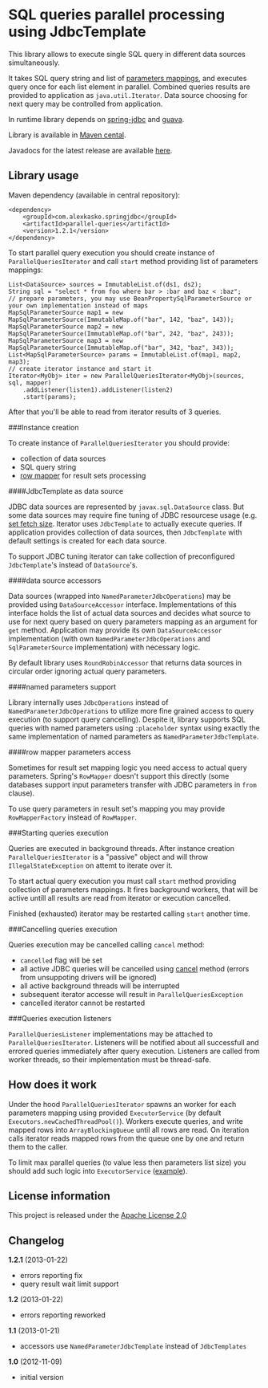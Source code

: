 SQL queries parallel processing using JdbcTemplate
==================================================

This library allows to execute single SQL query in different data sources simultaneously.

It takes SQL query string and list of [parameters mappings](http://static.springsource.org/spring/docs/3.0.x/javadoc-api/org/springframework/jdbc/core/namedparam/SqlParameterSource.html),
and executes query once for each list element in parallel. Combined queries results are provided to application as `java.util.Iterator`.
Data source choosing for next query may be controlled from application.

In runtime library depends on [spring-jdbc](http://static.springsource.org/spring/docs/3.0.x/spring-framework-reference/html/jdbc.html)
and [guava](http://code.google.com/p/guava-libraries/).

Library is available in [Maven cental](http://repo1.maven.org/maven2/com/alexkasko/springjdbc/).

Javadocs for the latest release are available [here](http://alexkasko.github.com/parallel-queries/javadocs).

Library usage
-------------

Maven dependency (available in central repository):

    <dependency>
        <groupId>com.alexkasko.springjdbc</groupId>
        <artifactId>parallel-queries</artifactId>
        <version>1.2.1</version>
    </dependency>

To start parallel query execution you should create instance of `ParallelQueriesIterator` and call `start` method
providing list of parameters mappings:

    List<DataSource> sources = ImmutableList.of(ds1, ds2);
    String sql = "select * from foo where bar > :bar and baz < :baz";
    // prepare parameters, you may use BeanPropertySqlParameterSource or your own implementation instead of maps
    MapSqlParameterSource map1 = new MapSqlParameterSource(ImmutableMap.of("bar", 142, "baz", 143));
    MapSqlParameterSource map2 = new MapSqlParameterSource(ImmutableMap.of("bar", 242, "baz", 243));
    MapSqlParameterSource map3 = new MapSqlParameterSource(ImmutableMap.of("bar", 342, "baz", 343));
    List<MapSqlParameterSource> params = ImmutableList.of(map1, map2, map3);
    // create iterator instance and start it
    Iterator<MyObj> iter = new ParallelQueriesIterator<MyObj>(sources, sql, mapper)
        .addListener(listen1).addListener(listen2)
        .start(params);

After that you'll be able to read from iterator results of 3 queries.

###Instance creation

To create instance of `ParallelQueriesIterator` you should provide:

 * collection of data sources
 * SQL query string
 * [row mapper](http://static.springsource.org/spring/docs/3.0.x/javadoc-api/org/springframework/jdbc/core/RowMapper.html) for result sets processing

####JdbcTemplate as data source

JDBC data sources are represented by `javax.sql.DataSource` class. But some data sources may require fine tuning of JDBC
resourcese usage (e.g. [set fetch size](http://static.springsource.org/spring/docs/3.0.6.RELEASE/api/org/springframework/jdbc/core/JdbcTemplate.html#setFetchSize(int)).
Iterator uses `JdbcTemplate` to actually execute queries. If application provides collection of data sources, then
`JdbcTemplate` with default settings is created for each data source.

To support JDBC tuning iterator can take collection of preconfigured `JdbcTemplate`'s instead of `DataSource`'s.

####data source accessors

Data sources (wrapped into `NamedParameterJdbcOperations`) may be provided using `DataSourceAccessor` interface. Implementations of
this interface holds the list of actual data sources and decides what source to use for next query based on
query parameters mapping as an argument for `get` method. Application may provide its own `DataSourceAccessor`
implementation (with own `NamedParameterJdbcOperations` and `SqlParameterSource` implementation) with necessary logic.

By default library uses `RoundRobinAccessor` that returns data sources in circular order ignoring actual query parameters.

####named parameters support

Library internally uses `JdbcOperations` instead of `NamedParameterJdbcOperations` to utilize more fine grained access
to query execution (to support query cancelling). Despite it, library supports SQL queries with named parameters
using `:placeholder` syntax using exactly the same implementation of named parameters as `NamedParameterJdbcTemplate`.

####row mapper parameters access

Sometimes for result set mapping logic you need access to actual query parameters. Spring's `RowMapper` doesn't
support this directly (some databases support input parameters transfer with JDBC parameters in `from` clause).

To use query parameters in result set's mapping you may provide `RowMapperFactory` instead of `RowMapper`.

###Starting queries execution

Queries are executed in background threads. After instance creation `ParallelQueriesIterator` is a "passive" object and
will throw `IllegalStateException` on attemt to iterate over it.

To start actual query execution you must call `start` method providing collection of parameters mappings. It fires
background workers, that will be active untill all results are read from iterator or execution cancelled.

Finished (exhausted) iterator may be restarted calling `start` another time.

###Cancelling queries execution

Queries execution may be cancelled calling `cancel` method:

 * `cancelled` flag will be set
 * all active JDBC queries will be cancelled using [cancel](http://docs.oracle.com/javase/6/docs/api/java/sql/Statement.html#cancel())
 method (errors from unsuppoting drivers will be ignored)
 * all active background threads will be interrupted
 * subsequent iterator accesse will result in `ParallelQueriesException`
 * cancelled iterator cannot be restarted

###Queries execution listeners

`ParallelQueriesListener` implementations may be attached to `ParallelQueriesIterator`.
Listeners will be notified about all successfull and errored queries immediately
after query execution. Listeners are called from worker threads, so their implementation must be thread-safe.

How does it work
----------------

Under the hood `ParallelQueriesIterator` spawns an worker for each parameters mapping using provided
`ExecutorService` (by default `Executors.newCachedThreadPool()`). Workers execute queries, and write
mapped rows into `ArrayBlockingQueue` until all rows are read. On iteration calls iterator reads mapped
rows from the queue one by one and return them to the caller.

To limit max parallel queries (to value less then parameters list size) you should add such logic into `ExecutorService`
([example](https://gist.github.com/4045853)).

License information
-------------------

This project is released under the [Apache License 2.0](http://www.apache.org/licenses/LICENSE-2.0)

Changelog
---------
**1.2.1** (2013-01-22)

 * errors reporting fix
 * query result wait limit support

**1.2** (2013-01-22)

 * errors reporting reworked

**1.1** (2013-01-21)

 * accessors use `NamedParameterJdbcTemplate` instead of `JdbcTemplates`

**1.0** (2012-11-09)

 * initial version